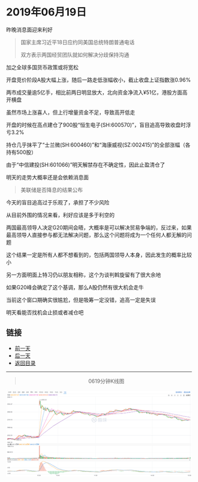 # 2019年06月19日

昨晚消息面迎来利好

> 国家主席习近平18日应约同美国总统特朗普通电话
>
> 双方表示两国经贸团队就如何解决分歧保持沟通

加之全球多国货币政策或将宽松

开盘竞价阶段A股大幅上涨，随后一路走低涨幅收小，截止收盘上证指数涨0.96%

两市成交量逾5亿手，相比前两日明显放大，北向资金净流入¥51亿，港股方面高开横盘

虽然市场上涨喜人，但上行增量资金不足，导致高开低走

开盘的时候在高点建仓了900股“恒生电子(SH:600570)”，盲目追高导致收盘时浮亏3.2%

持仓几乎抹平了“士兰微(SH:600460)”和“海康威视(SZ:002415)”的全部涨幅（各持有500股）

由于“中信建投(SH:601066)”明天解禁存在不确定性，因此止盈清仓了

明天的走势大概率还是会依赖消息面

> 美联储是否降息的结果公布

今天的盲目追高过于乐观了，承担了不少风险

从目前外围的情况来看，利好应该是多于利空的

两国最高领导人决定G20期间会晤，大概率是可以解决贸易争端的，反过来，如果最高领导人直接参与都无法解决问题，那么这个问题将成为一个任何人都无解的问题

这个结果一定是所有人都不想看到的，包括两国领导人本身，因此发生的概率比较小

另一方面明面上特习仍以朋友相称，这个为谈判斡旋留有了很大余地

如果G20峰会确定了这个基调，那么A股仍然有很大机会走牛

当前这个窗口期确实很尴尬，但是吸筹一定没错，追高一定是失误

明天看能否找机会止损或者减仓吧



## 链接

- [前一天](https://github.com/gdoggy/investment-diary/blob/master/2019/0618.md)
- [后一天](https://github.com/gdoggy/investment-diary/blob/master/2019/0620.md)
- [返回目录](https://github.com/gdoggy/investment-diary)

------

> <center>0619分钟K线图</center>

![K minute](https://github.com/gdoggy/investment-diary/blob/master/2019/RunChart/0619.png)

